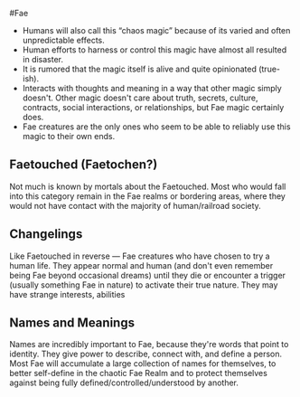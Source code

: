 #Fae
- Humans will also call this “chaos magic” because of its varied and often unpredictable effects. 
- Human efforts to harness or control this magic have almost all resulted in disaster. 
- It is rumored that the magic itself is alive and quite opinionated (true-ish). 
- Interacts with thoughts and meaning in a way that other magic simply doesn't. Other magic doesn't care about truth, secrets, culture, contracts, social interactions, or relationships, but Fae magic certainly does.
- Fae creatures are the only ones who seem to be able to reliably use this magic to their own ends. 
## Faetouched (Faetochen?)
Not much is known by mortals about the Faetouched. Most who would fall into this category remain in the Fae realms or bordering areas, where they would not have contact with the majority of human/railroad society.
## Changelings
Like Faetouched in reverse — Fae creatures who have chosen to try a human life. They appear normal and human (and don't even remember being Fae beyond occasional dreams) until they die or encounter a trigger (usually something Fae in nature) to activate their true nature. They may have strange interests, abilities
## Names and Meanings
Names are incredibly important to Fae, because they're words that point to identity. They give power to describe, connect with, and define a person. Most Fae will accumulate a large collection of names for themselves, to better self-define in the chaotic Fae Realm and to protect themselves against being fully defined/controlled/understood by another.